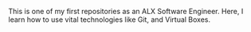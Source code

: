 This is one of my first repositories as an ALX Software Engineer. Here, I learn how to use vital technologies like Git, and Virtual Boxes.
